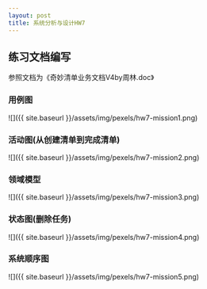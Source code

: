```yaml
---
layout: post
title: 系统分析与设计HW7
---
```


## 练习文档编写
参照文档为《奇妙清单业务文档V4by周林.doc》

### 用例图

![]({{ site.baseurl }}/assets/img/pexels/hw7-mission1.png)

### 活动图(从创建清单到完成清单)

![]({{ site.baseurl }}/assets/img/pexels/hw7-mission2.png)

### 领域模型

![]({{ site.baseurl }}/assets/img/pexels/hw7-mission3.png)

### 状态图(删除任务)

![]({{ site.baseurl }}/assets/img/pexels/hw7-mission4.png)

### 系统顺序图

![]({{ site.baseurl }}/assets/img/pexels/hw7-mission5.png)